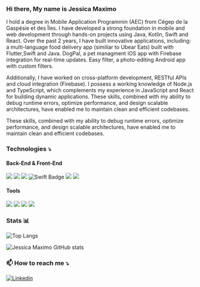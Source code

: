### Hi there, My name is Jessica Maximo 

I hold a degree in Mobile Application Programmin (AEC) from Cégep de la Gaspésie et des Îles. I have developed a strong foundation in mobile and web development through hands-on projects using Java, Kotlin, Swift and React. Over the past 2 years, I have built innovative applications, including: a multi-language food delivery app (similiar to Ubear Eats) built with Flutter,Swift and Java. DogPal, a pet managment iOS app with Firebase integration for real-time updates. Easy filter, a photo-editing Android app with custom filters.

Additionally, I have worked on cross-platform development, RESTful APIs and cloud integration (Firebase). I possess a working knowledge of Node.js and TypeScript, which complements my experience in JavaScript and React for building dynamic applications. These skills, combined with my ability to debug runtime errors, optimize performance, and design scalable architectures, have enabled me to maintain clean and efficient codebases.

These skills, combined with my ability to debug runtime errors, optimize performance, and design scalable architectures, have enabled me to maintain clean and efficient codebases.

### Technologies ⤵️

#### Back-End & Front-End

<img src="https://img.shields.io/badge/React-61DAFB?style=for-the-badge&logo=react&logoColor=black"/> <img src="https://img.shields.io/badge/Java-ED8B00?style=for-the-badge&logo=openjdk&logoColor=white"/> <img src="https://img.shields.io/badge/Kotlin-0095D5?&style=for-the-badge&logo=kotlin&logoColor=white"/> <img src="https://img.shields.io/badge/Swift-F05138?style=for-the-badge&logo=swift&logoColor=white" alt="Swift Badge"/> <img src="https://img.shields.io/badge/Firebase-FFCA28?style=for-the-badge&logo=firebase&logoColor=black"/> <img src="https://img.shields.io/badge/JavaScript-F7DF1E?style=for-the-badge&logo=javascript&logoColor=black"/>

#### Tools

<img src="https://img.shields.io/badge/Git-F05032?style=for-the-badge&logo=git&logoColor=white"/> <img src="https://img.shields.io/badge/GitHub-181717?style=for-the-badge&logo=github&logoColor=white"/> <img src="https://img.shields.io/badge/Android-3DDC84?style=for-the-badge&logo=android&logoColor=white"/> <img src="https://img.shields.io/badge/Xcode-1575F9?style=for-the-badge&logo=xcode&logoColor=white"/>




### Stats 📊 
 ![Top Langs](https://github-readme-stats.vercel.app/api/top-langs/?username=jessicamaximo23&layout=compact&theme=dracula)
 
 ![Jessica Maximo GitHub stats](https://github-readme-stats.vercel.app/api?username=jessicamaximo23&show_icons=true&theme=dracula)   

 
### 📫 How to reach me ⤵️

[![Linkedin](https://img.shields.io/badge/LinkedIn-0077B5?style=for-the-badge&logo=linkedin&logoColor=white)](https://www.linkedin.com/in/j%C3%A9ssicam%C3%A1ximo/) 


